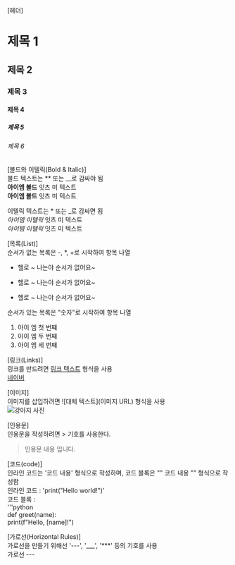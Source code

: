 [헤더]

# 제목 1
## 제목 2
### 제목 3
#### 제목 4
##### 제목 5
###### 제목 6


[볼드와 이텔릭(Bold & Italic)]  
볼드 텍스트는 ** 또는 __로 감싸야 됨  
**아이엠 볼드** 잇츠 미 텍스트  
__아이엠 볼드__ 잇츠 미 텍스트  

  
이텔릭 텍스트는 * 또는 _로 감싸면 됨  
*아이엠 이텔릭* 잇츠 미 텍스트  
_아이템 이텔릭_ 잇츠 미 텍스트   


[목록(List)]  
순서가 없는 목록은 -, *, +로 시작하여 항목 나열  
- 헬로 ~ 나는야 순서가 없어요~  
* 헬로 ~ 나는야 순서가 없어요~  
+ 헬로 ~ 나는야 순서가 없어요~  

  
순서가 있는 목록은 "숫자"로 시작하여 항목 나열  
1. 아이 엠 첫 번쨰  
2. 아이 엠 두 번째  
3. 아이 엠 세 번째  

  
[링크(Links)]  
링크를 만드려면 [링크 텍스트](URL) 형식을 사용  
[네이버](https://www.naver.com)  

  
[이미지]  
이미지를 삽입하려면 ![대체 텍스트](이미지 URL) 형식을 사용  
![강아지 사진](https://example.com/Dog.jpg)  

  
[인용문]  
인용문을 작성하려면 > 기호를 사용한다.  
> 인용문 내용 입니다.  

  
[코드(code)]  
인라인 코드는 '코드 내용' 형식으로 작성하며, 코드 블록은 "" 코드 내용 "" 형식으로 작성함  
인라인 코드 : 'print("Hello world!")'  
코드 블록 :   
'''python  
def greet(name):  
    print(f"Hello, [name]!")  

    
[가로선(Horizontal Rules)]  
가로선을 만들기 위해선 '---', '___', '***' 등의 기호를 사용  
가로선 ---  
